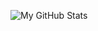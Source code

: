 ![My GitHub Stats](https://github-readme-stats.vercel.app/api?username=dnirns&show_icons=true&theme=nord&count_private=true)

